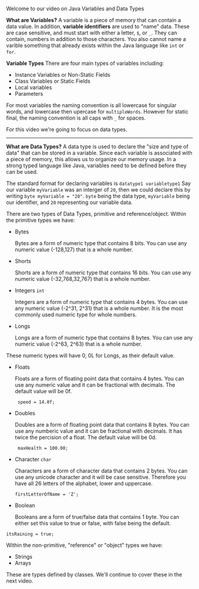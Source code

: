 Welcome to our video on Java Variables and Data Types

**What are Variables?**
A variable is a piece of memory that can contain a data value.
In addition, **variable identifiers** are used to "name" data. These are case sensitive, and must start with either a letter, `$`, or `_`. They can contain, numbers in addition to those characters. You also cannot name a varible something that already exists within the Java language like `int` or `for`.  

**Variable Types**
There are four main types of variables including:
+ Instance Variables or Non-Static Fields
+ Class Variables or Static Fields
+ Local variables
+ Parameters

For most variables the naming convention is all lowercase for singular words, and lowercase then upercase for `multipleWords`. However for static final, the naming convention is all caps with `_` for spaces. 

For this video we're going to focus on data types.
___
**What are Data Types?**
A data type is used to declare the "size and type of data" that can be stored in a variable. Since each variable is associated with a piece of memory, this allows us to organize our memory usage. In a strong typed language like Java, variables need to be defined before they can be used.

The standard format for declaring variables is `datatype1 variabletype1`
Say our variable `myVariable` was an interger of `20`, then we could declare this by writing `byte myVariable = "20"`. `byte` being the data type, `myVariable` being our identifier, and `20` representing our variable data.

There are two types of Data Types, primitive and reference/object. 
Within the primitive types we have:
+ Bytes

   Bytes are a form of numeric type that contains 8 bits. You can use any numeric value (-128,127) that is a whole number.

+ Shorts

   Shorts are a form of numeric type that contains 16 bits. You can use any numeric value (-32,768,32,767) that is a whole number.

+ Integers `int`

   Integers are a form of numeric type that contains 4 bytes. You can use any numeric value (-2^31, 2^31) that is a whole number. It is the most commonly used numeric type for whole numbers.

+ Longs 

   Longs are a form of numeric type that contains 8 bytes. You can use any numeric value (-2^63, 2^63) that is a whole number.
   
These numeric types will have 0, 0L for Longs, as their default value.

+ Floats 

   Floats are a form of floating point data that contains 4 bytes. You can use any numeric value and it can be fractional with decimals. The default value will be 0f.
   
   ``` speed = 14.0f;```

+ Doubles

   Doubles are a form of floating point data that contains 8 bytes. You can use any numberic value and it can be fractional with decimals. It has twice the percision of a float. The default value will be 0d.
   
   ``` maxHealth = 100.00;```

+ Character `char`

   Characters are a form of character data that contains 2 bytes. You can use any unicode character and it will be case sensitive. Therefore you have all 26 letters of the alphabet, lower and uppercase.    
   
   ``` firstLetterOfName = 'Z'; ```

+ Boolean

   Booleans are a form of true/false data that contains 1 byte. You can either set this value to true or false, with false being the default.

``` itsRaining = true; ```

Within the non-primitive, "reference" or "object" types we have:

+ Strings
+ Arrays

These are types defined by classes. We'll continue to cover these in the next video.
